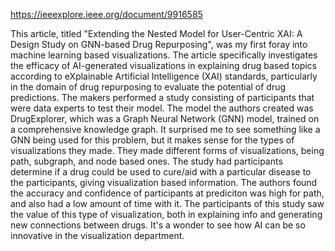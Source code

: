 https://ieeexplore.ieee.org/document/9916585

This article, titled "Extending the Nested Model for User-Centric XAI: A Design Study on GNN-based Drug Repurposing", was my first foray into machine learning based visualizations.
The article specifically investigates the efficacy of AI-generated visualizations in explaining drug based topics according to eXplainable Artificial Intelligence (XAI) standards, particularly in the domain of drug repurposing to evaluate the potential of drug predictions.
The makers performed a study consisting of participants that were data experts to test their model.
The model the authors created was DrugExplorer, which was a Graph Neural Network (GNN) model, trained on a comprehensive knowledge graph.
It surprised me to see something like a GNN being used for this problem, but it makes sense for the types of visualizations they made.
They made different forms of visualizations, being path, subgraph, and node based ones.
The study had participants determine if a drug could be used to cure/aid with a particular disease to the participants, giving visualization based information.
The authors found the accuracy and confidence of participants at prediciton was high for path, and also had a low amount of time with it.
The participants of this study saw the value of this type of visualization, both in explaining info and generating new connections between drugs.
It's a wonder to see how AI can be so innovative in the visualization department.




